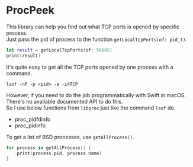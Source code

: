 # ProcPeek

This library can help you find out what TCP ports is opened by specific process.    
Just pass the pid of process to the function `getLocalTcpPorts(of: pid_t)`.   

```swift
let result = getLocalTcpPorts(of: 56605)
print(result)
```

It's quite easy to get all the TCP ports opened by one process with a command.   
```shell
lsof -nP -p <pid> -a -i4TCP
```
However, if you need to do the job programmatically with Swift in macOS. There's no available documented API to do this.    
So I use below functions from `libproc` just like the command `lsof` do.

* proc_pidfdinfo
* proc_pidinfo

To get a list of BSD processes, use `getAllProcess()`. 
```swift
for process in getAllProcess() {
    print(process.pid, process.name)
}
```

